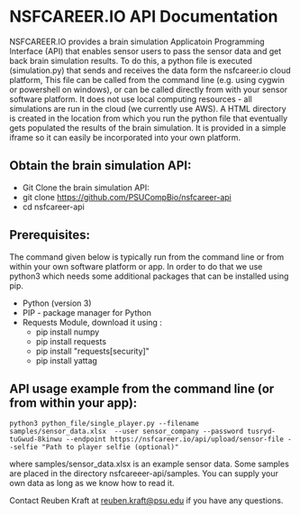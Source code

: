 # NSFCAREER.IO API Documentation

NSFCAREER.IO provides a brain simulation Applicatoin Programming Interface (API) that enables sensor users to pass the sensor data and get back brain simulation results. To do this, a python file is executed (simulation.py) that sends and receives the data form the nsfcareer.io cloud platform, This file can be called from the command line (e.g. using cygwin or powershell on windows), or can be called directly from with your sensor software platform. It does not use local computing resources - all simulations are run in the cloud (we currently use AWS). A HTML directory is created in the location from which you run the python file that eventually gets populated the results of the brain simulation. It is provided in a simple iframe so it can easily be incorporated into your own platform.

## Obtain the brain simulation API:
- Git Clone the brain simulation API:
- git clone https://github.com/PSUCompBio/nsfcareer-api
- cd nsfcareer-api

## Prerequisites:
The command given below is typically run from the command line or from within your own software platform or app. In order to do that we use python3 which needs some additional packages that can be installed using pip.
- Python (version 3)
- PIP - package manager for Python
- Requests Module, download it using :
    - pip install numpy
    - pip install requests
    - pip install "requests[security]"
    - pip install yattag

## API usage example from the command line (or from within your app):
`python3 python_file/single_player.py --filename samples/sensor_data.xlsx  --user sensor_company --password tusryd-tuGwud-8kinwu --endpoint https://nsfcareer.io/api/upload/sensor-file --selfie "Path to player selfie (optional)"`

where samples/sensor_data.xlsx is an example sensor data. Some samples are placed in the directory nsfcareeer-api/samples. You can supply your own data as long as we know how to read it. 

Contact Reuben Kraft at reuben.kraft@psu.edu if you have any questions. 
